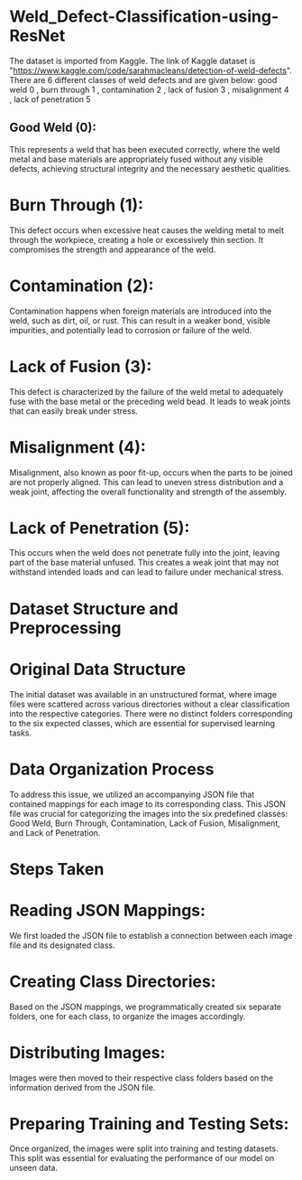 # Weld_Defect-Classification-using-ResNet
The dataset is imported from Kaggle. The link of Kaggle dataset is "https://www.kaggle.com/code/sarahmacleans/detection-of-weld-defects". 
There are 6 different classes of weld defects and are given below:
good weld           0 , burn through        1 ,  contamination       2 ,  lack of fusion      3 , misalignment        4 , lack of penetration 5

## Good Weld (0):
This represents a weld that has been executed correctly, where the weld metal and base materials are appropriately fused without any visible defects, achieving structural integrity and the necessary aesthetic qualities.
# Burn Through (1):
This defect occurs when excessive heat causes the welding metal to melt through the workpiece, creating a hole or excessively thin section. It compromises the strength and appearance of the weld.
# Contamination (2): 
Contamination happens when foreign materials are introduced into the weld, such as dirt, oil, or rust. This can result in a weaker bond, visible impurities, and potentially lead to corrosion or failure of the weld.
# Lack of Fusion (3):
This defect is characterized by the failure of the weld metal to adequately fuse with the base metal or the preceding weld bead. It leads to weak joints that can easily break under stress.
# Misalignment (4): 
Misalignment, also known as poor fit-up, occurs when the parts to be joined are not properly aligned. This can lead to uneven stress distribution and a weak joint, affecting the overall functionality and strength of the assembly.
# Lack of Penetration (5):
This occurs when the weld does not penetrate fully into the joint, leaving part of the base material unfused. This creates a weak joint that may not withstand intended loads and can lead to failure under mechanical stress.

# Dataset Structure and Preprocessing
 # Original Data Structure
The initial dataset was available in an unstructured format, where image files were scattered across various directories without a clear classification into the respective categories. There were no distinct folders corresponding to the six expected classes, which are essential for supervised learning tasks.

# Data Organization Process
To address this issue, we utilized an accompanying JSON file that contained mappings for each image to its corresponding class. This JSON file was crucial for categorizing the images into the six predefined classes: Good Weld, Burn Through, Contamination, Lack of Fusion, Misalignment, and Lack of Penetration.

# Steps Taken
 # Reading JSON Mappings:
 We first loaded the JSON file to establish a connection between each image file and its designated class.
# Creating Class Directories:
Based on the JSON mappings, we programmatically created six separate folders, one for each class, to organize the images accordingly.
# Distributing Images:
Images were then moved to their respective class folders based on the information derived from the JSON file.
# Preparing Training and Testing Sets:
Once organized, the images were split into training and testing datasets. This split was essential for evaluating the performance of our model on unseen data.
